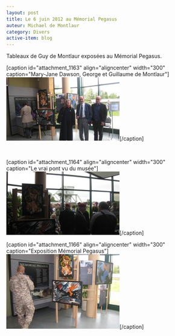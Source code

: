 ```yaml
---
layout: post
title: Le 6 juin 2012 au Mémorial Pegasus
auteur: Michael de Montlaur
category: Divers
active-item: blog
---
```

Tableaux de Guy de Montlaur exposées au Mémorial Pegasus.

[caption id="attachment_1163" align="aligncenter" width="300" caption="Mary-Jane Dawson, George et Guillaume de Montlaur"]<a href="/photos/wordpress/GdM-MemPeg2.jpg"><img class="size-medium wp-image-1163" title="Mary-Jane Dawson, George et Guillaume de Montlaur" src="/photos/wordpress/GdM-MemPeg2-300x168.jpg" alt="" width="300" height="168" /></a>[/caption]

&nbsp;

[caption id="attachment_1164" align="aligncenter" width="300" caption="Le vrai pont vu du musée"]<a href="/photos/wordpress/GdM-MemPeg1.jpg"><img class="size-medium wp-image-1164" title="Le vrai pont vu du musée" src="/photos/wordpress/GdM-MemPeg1-300x168.jpg" alt="" width="300" height="168" /></a>[/caption]

[caption id="attachment_1166" align="aligncenter" width="300" caption="Exposition Mémorial Pegasus"]<a href="/photos/wordpress/GdM-MemPeg5.jpg"><img class="size-medium wp-image-1166" title="Exposition Mémorial Pegasus" src="/photos/wordpress/GdM-MemPeg5-300x198.jpg" alt="" width="300" height="198" /></a>[/caption]
